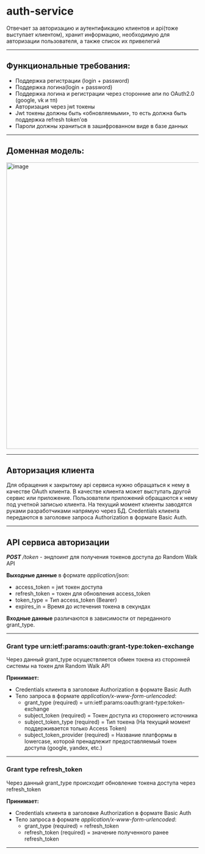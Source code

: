 # auth-service
Отвечает за авторизацию и аутентификацию клиентов и api(тоже выступает клиентом), хранит информацию, необходимую для авторизации пользователя, а также список их привелегий

---
## Функциональные требования: ##

- Поддержка регистрации (login + password)
- Поддержка логина(login + password)
- Поддержка логина и регистрации через сторонние апи по OAuth2.0 (google, vk и тп)
- Авторизация через jwt токены
- Jwt токены должны быть «обновляемыми», то есть должна быть поддержка refresh token’ов
- Пароли должны храниться в зашифрованном виде в базе данных
---
## Доменная модель: ##

<img width="752" alt="image" src="https://github.com/user-attachments/assets/87d1abd4-2121-4503-b923-a79af9a8d5c1">

---
## Авторизация клиента ##

Для обращения к закрытому api сервиса нужно обращаться к нему в качестве OAuth клиента. В качестве клиента может выступать другой сервис или приложение. Пользователи приложений обращаются к нему под учетной записью клиента. На текущий момент клиенты заводятся руками разработчиками напрямую через БД.
Credentials клиента передаются в заголовке запроса Authorization в формате Basic Auth.

---
## API сервиса авторизации ##

_**POST** /token_ - эндпоинт для получения токенов доступа до Random Walk API 

**Выходные данные** в формате _application/json_:
- access_token = jwt токен доступа
- refresh_token = токен для обновления access_token
- token_type = Тип access_token (Bearer)
- expires_in = Время до истечения токена в секундах

**Входные данные** различаются в зависимости от переданного grant_type.

---

### Grant type urn:ietf:params:oauth:grant-type:token-exchange ###

Через данный grant_type осуществляется обмен токена из сторонней системы на токен для Random Walk API

**Принимает:**
- Credentials клиента в заголовке Authorization в формате Basic Auth
- Тело запроса в формате _application/x-www-form-urlencoded_:
  - grant_type (required) = urn:ietf:params:oauth:grant-type:token-exchange
  - subject_token (required) = Токен доступа из стороннего источника
  - subject_token_type (required) = Тип токена (На текущий момент поддерживается только Access Token)
  - subject_token_provider (required) = Название платформы в lowercase, которой пренадлежит предоставляемый токен доступа (google, yandex, etc.)

---

### Grant type refresh_token ###

Через данный grant_type происходит обновление токена доступа через refresh_token

**Принимает:**
- Credentials клиента в заголовке Authorization в формате Basic Auth
- Тело запроса в формате _application/x-www-form-urlencoded_:
  - grant_type (required) = refresh_token
  - refresh_token (required) = значение полученного ранее refresh_token

---
